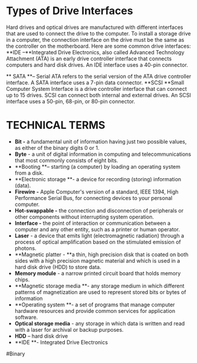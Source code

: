 # Types of Drive Interfaces

Hard drives and optical drives are manufactured with different interfaces that are used to connect the drive to the computer. To install a storage drive in a computer, the connection interface on the drive must be the same as the controller on the motherboard. Here are some common drive interfaces:
**IDE –**Integrated Drive Electronics, also called Advanced Technology Attachment (ATA) is an early drive controller interface that connects computers and hard disk drives. An IDE interface uses a 40-pin connector.

** SATA **– Serial ATA refers to the serial version of the ATA drive controller interface. A SATA interface uses a 7-pin data connector.
**SCSI **Small Computer System Interface is a drive controller interface that can connect up to 15 drives. SCSI can connect both internal and external drives. An SCSI interface uses a 50-pin, 68-pin, or 80-pin connector.

# TECHNICAL TERMS


*	**Bit -** a fundamental unit of information having just two possible values, as either of the
binary digits 0 or 1.
*	**Byte** - a unit of digital information in computing and telecommunications that most
commonly consists of eight bits.
*	**Booting **– starting (a computer) by loading an operating system from a disk.
*	**Electronic storage **- a device for recording (storing) information (data).
*	**Firewire -** Apple Computer's version of a standard, IEEE 1394, High Performance Serial
Bus, for connecting devices to your personal computer.
*   **Hot-swappable -** the connection and disconnection of peripherals or other components
without interrupting system operation.
*	**Interface -** the point of interaction or communication between a computer and any other entity, such as a printer or human operator.
*	**Laser** - a device that emits light (electromagnetic radiation) through a process of optical
amplification based on the stimulated emission of photons.
*	**Magnetic platter - **a thin, high precision disk that is coated on both sides with a high
precision magnetic material and which is used in a hard disk drive
(HDD) to store data.
*	**Memory module** - a narrow printed circuit board that holds memory chips.
*	**Magnetic storage media **- any storage medium in which different patterns of magnetization are used to represent stored bits or bytes of information
*	**Operating system **- a set of programs that manage computer hardware resources and
provide common services for application software.
*	**Optical storage media** - any storage in which data is written and read with a laser for
archival or backup purposes.
*	**HDD** – hard disk drive
*	**IDE **- Integrated Drive Electronics

#Binary
